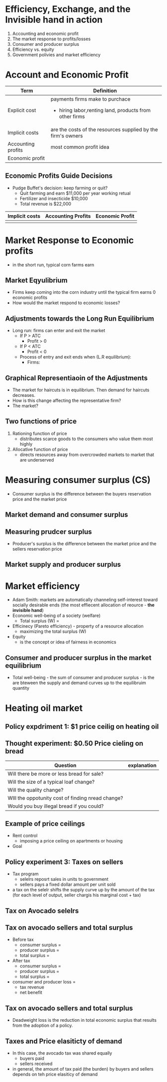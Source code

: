 # Efficiency, Exchange, and the Invisible hand in action

1. Accounting and economic profit
2. The market response to profits/losses
3. Consumer and producer surplus
4. Efficiency vs. equity
5. Government polivies and market efficiency

# Account and Economic Profit

Term | Definition
--- | ---
Explicit cost | payments firms make to purchace <ul><li>hiring labor,renting land, products from other firms</li></ul>
Implicit costs | are the costs of the resources supplied by the firm's owners
Accounting profits | most common profit idea
Economic profit |  

## Economic Profits Guide Decisions

- Pudge Buffet's decision: keep farming or quit?
  - Quit farming and earn $11,000 per year working retual
  - Fertilizer and insecticide $10,000
  - Total revenue is $22,000

Implicit costs | Accounting Profits | Economic Profit
--- | --- | ---
   |   |   |

# Market Response to Economic profits
- in the short run, typical corn farms earn

## Market Eqyulibrium
- Firms keep coming into the corn industry until the typical firm earns 0 economic profits
- How would the market respond to economic losses?

## Adjustments towards the Long Run Equilibrium
- Long run: firms can enter and exit the market
  - If P > ATC
    - Profit > 0
  - If P < ATC
    - Profit < 0
  - Process of entry and exit ends when (L.R equilibrium):
    - Firms:

## Graphical Representiaoin of the Adjustments
- The market for haircuts is in equilibrium. Then demand for haircuts decreases.
- How is this change affecting the representative firm?
- The market?

## Two functions of price
1. Rationing function of price
   - distributes scarce goods to the consumers who value them most highly
2. Allocative function of price
   - directs resources away from overcrowded markets to market that are underserved

# Measuring consumer surplus (CS)
- Consumer surplus is the difference between the buyers reservation price and the market price

## Market demand and consumer surplus

## Measuring prudcer surplus
- Producer's surplus is the difference between the market price and the sellers reservation price

## Market supply and producer surplus

# Market efficiency
- Adam Smith: markets are automatically channeling self-interest toward socially desirable ends (the most effiecent allocation of reource - **the invisible hand**)
- Economic well-being of a society (welfare)
  - Total surplus (W) = 
- Efficinecy (Pareto efficiency) - property of a resource allocation
  - maximizing the total surplus (W)
- Equity
  - is the concept or idea of fairness in economics

## Consumer and producer surplus in the market equilibrium
- Total well-being - the sum of consumer and producer surplus - is the are bteween the supply and demand curves up to the equilibruim quantity

# Heating oil market

## Policy expdriment 1: $1 price ceilig on heating oil

## Thought experiment: $0.50 Price cieling on bread

Question | explanation
--- | ---
Will there be more or less bread for sale? |  
Will the size of a typical loaf change? | 
Will the quality change? | 
WIll the oppotunity cost of finding nread change? | 
Would you buy illegal bread if you could? | 

## Example of price ceilings
- Rent control
  - imposing a price ceiling on apartments or housing
- Goal

## Policy experiment 3: Taxes on sellers
- Tax program
  - selelrs reposrt sales in units to government
  - sellers pays a fixed dollar amount per unit sold
- a tax on the selelr shifts the supply curve up by the amount of the tax (for each level of output, seller chargis his marginal cost + tax)

## Tax on Avocado selelrs

## Tax on avocado sellers and total surplus
- Before tax
  - consumer surplus = 
  - producer surplus =
  - total surplus = 
- After tax
  - consumer surplus = 
  - producer surplus = 
  - total surplus = 
- consumer and producer loss = 
  - tax revenue
  - net benefit

## Tax on avocado sellers and total surplus
- Deadweight loss is the reduction in total economic surplus that results from the adoption of a policy.

## Taxes and Price elasiticty of demand
- In this case, the avocado tax was shared equally
  - buyers paid
  - sellers received
- in general, the amount of tax paid (the burden) by buyers and sellers depends on teh price elasiticy of demand
